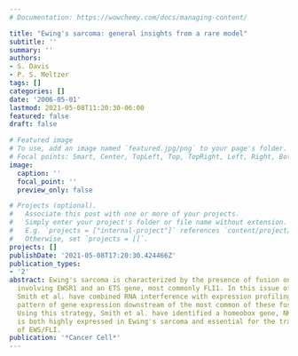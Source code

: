 ```yaml
---
# Documentation: https://wowchemy.com/docs/managing-content/

title: "Ewing's sarcoma: general insights from a rare model"
subtitle: ''
summary: ''
authors:
- S. Davis
- P. S. Meltzer
tags: []
categories: []
date: '2006-05-01'
lastmod: 2021-05-08T11:20:30-06:00
featured: false
draft: false

# Featured image
# To use, add an image named `featured.jpg/png` to your page's folder.
# Focal points: Smart, Center, TopLeft, Top, TopRight, Left, Right, BottomLeft, Bottom, BottomRight.
image:
  caption: ''
  focal_point: ''
  preview_only: false

# Projects (optional).
#   Associate this post with one or more of your projects.
#   Simply enter your project's folder or file name without extension.
#   E.g. `projects = ["internal-project"]` references `content/project/deep-learning/index.md`.
#   Otherwise, set `projects = []`.
projects: []
publishDate: '2021-05-08T17:20:30.424466Z'
publication_types:
- '2'
abstract: Ewing's sarcoma is characterized by the presence of fusion oncoproteins
  involving EWSR1 and an ETS gene, most commonly FLI1. In this issue of Cancer Cell,
  Smith et al. have combined RNA interference with expression profiling to study the
  pattern of gene expression downstream of the most common of these fusions, EWS/FLI.
  Using this strategy, Smith et al. have identified a homeobox gene, NKX2.2, which
  is both highly expressed in Ewing's sarcoma and essential for the transforming activity
  of EWS/FLI.
publication: '*Cancer Cell*'
---
```

